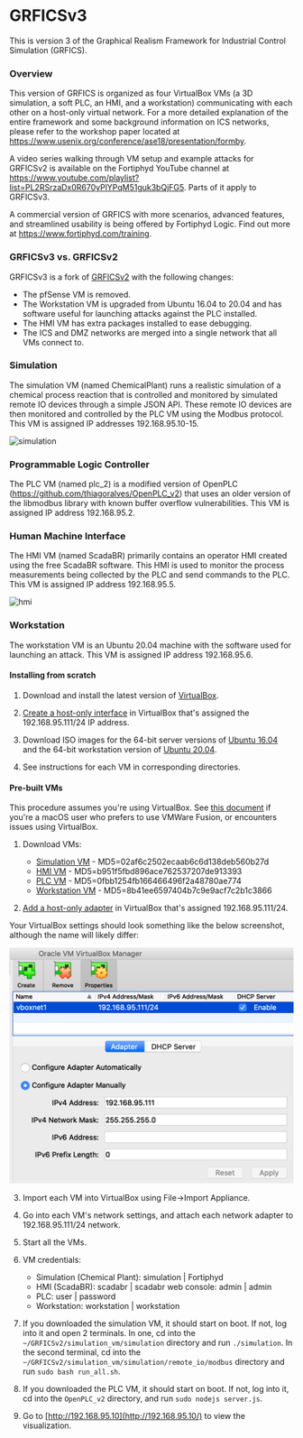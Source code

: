 # GRFICSv3

This is version 3 of the Graphical Realism Framework for Industrial Control Simulation (GRFICS).

### Overview

This version of GRFICS is organized as four VirtualBox VMs (a 3D simulation, a soft PLC, an HMI, and a workstation) communicating with each other on a host-only virtual network. For a more detailed explanation of the entire framework and some background information on ICS networks, please refer to the workshop paper located at https://www.usenix.org/conference/ase18/presentation/formby.

A video series walking through VM setup and example attacks for GRFICSv2 is
available on the Fortiphyd YouTube channel at 
https://www.youtube.com/playlist?list=PL2RSrzaDx0R670yPlYPqM51guk3bQjFG5.
Parts of it apply to GRFICSv3.

A commercial version of GRFICS with more scenarios, advanced features, and streamlined usability is being offered by Fortiphyd Logic. Find out more at https://www.fortiphyd.com/training.

### GRFICSv3 vs. GRFICSv2

GRFICSv3 is a fork of [GRFICSv2](https://github.com/Fortiphyd/GRFICSv2) with the following changes:

* The pfSense VM is removed.
* The Workstation VM is upgraded from Ubuntu 16.04 to 20.04 and has software useful for launching attacks against the PLC installed.
* The HMI VM has extra packages installed to ease debugging.
* The ICS and DMZ networks are merged into a single network that all VMs connect to.

### Simulation

The simulation VM (named ChemicalPlant) runs a realistic simulation of a chemical process reaction that is controlled and monitored by simulated remote IO devices through a simple JSON API. These remote IO devices are then monitored and controlled by the PLC VM using the Modbus protocol. This VM is assigned IP addresses 192.168.95.10-15.

![simulation](figures/simulation.png)

### Programmable Logic Controller

The PLC VM (named plc_2) is a modified version of OpenPLC (https://github.com/thiagoralves/OpenPLC_v2) that uses an older version of the libmodbus library with known buffer overflow vulnerabilities. This VM is assigned IP address 192.168.95.2.

### Human Machine Interface

The HMI VM (named ScadaBR) primarily contains an operator HMI created using the free ScadaBR software. This HMI is used to monitor the process measurements being collected by the PLC and send commands to the PLC. This VM is assigned IP address 192.168.95.5.

![hmi](figures/hmi.png)

### Workstation

The workstation VM is an Ubuntu 20.04 machine with the software used for launching an attack. This VM is assigned IP address 192.168.95.6.

#### Installing from scratch

1. Download and install the latest version of [VirtualBox](https://www.virtualbox.org/wiki/Downloads).

2. [Create a host-only interface](https://www.virtualbox.org/manual/ch06.html#network_hostonly) in VirtualBox that's assigned the 192.168.95.111/24 IP address.

3. Download ISO images for the 64-bit server versions of [Ubuntu 16.04](https://releases.ubuntu.com/16.04/) and the 64-bit workstation version of [Ubuntu 20.04](https://releases.ubuntu.com/20.04/).

4. See instructions for each VM in corresponding directories.

#### Pre-built VMs

This procedure assumes you're using VirtualBox. See [this document](vmware-fusion.md) if you're a macOS user who prefers to use VMWare Fusion, or encounters issues using VirtualBox.

1. Download VMs:

   - [Simulation VM](https://netorgft4230013-my.sharepoint.com/:u:/g/personal/dformby_fortiphyd_com/EaBeAxbF6xtEumdsJ7npVz0BeECJnseAMsfAbaLwV3sKOg?e=JRvkcS) - MD5=02af6c2502ecaab6c6d138deb560b27d
   - [HMI VM](https://www.mattrideout.com/courses/cs6263/GRFICSv3/ScadaBR.ova) - MD5=b951f5fbd896ace762537207de913393
   - [PLC VM](https://netorgft4230013-my.sharepoint.com/:u:/g/personal/dformby_fortiphyd_com/ER0pG_X5IRNCg477jf2ppo8BdN0t13t9vrNBH92_oOWOHA?e=hNeJ88) - MD5=0fbb1254fb166466496f2a48780ae774
   - [Workstation VM](https://www.mattrideout.com/courses/cs6263/GRFICSv3/workstation.ova) - MD5=8b41ee6597404b7c9e9acf7c2b1c3866

2. [Add a host-only adapter](https://www.virtualbox.org/manual/ch06.html#network_hostonly) in VirtualBox that's assigned 192.168.95.111/24.

  Your VirtualBox settings should look something like the below screenshot, although the name will likely differ:

  ![netset3](figures/vb_networking.png)

3. Import each VM into VirtualBox using File->Import Appliance.

4. Go into each VM's network settings, and attach each network adapter to 192.168.95.111/24 network.

5. Start all the VMs.

6. VM credentials:
    - Simulation (Chemical Plant): simulation | Fortiphyd
    - HMI (ScadaBR): scadabr | scadabr    web console: admin | admin
    - PLC: user | password
    - Workstation: workstation | workstation

7. If you downloaded the simulation VM, it should start on boot. If not, log into it and open 2 terminals. In one, cd into the `~/GRFICSv2/simulation_vm/simulation` directory and run `./simulation`. In the second terminal, cd into the `~/GRFICSv2/simulation_vm/simulation/remote_io/modbus` directory and run `sudo bash run_all.sh`.

8. If you downloaded the PLC VM, it should start on boot. If not, log into it, cd into the `OpenPLC_v2` directory, and run `sudo nodejs server.js`.

9. Go to [http://192.168.95.10](http://192.168.95.10/) to view the visualization.
